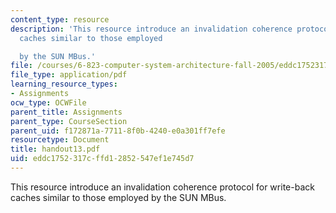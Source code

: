 ```yaml
---
content_type: resource
description: 'This resource introduce an invalidation coherence protocol for write-back
  caches similar to those employed

  by the SUN MBus.'
file: /courses/6-823-computer-system-architecture-fall-2005/eddc1752317cffd12852547ef1e745d7_handout13.pdf
file_type: application/pdf
learning_resource_types:
- Assignments
ocw_type: OCWFile
parent_title: Assignments
parent_type: CourseSection
parent_uid: f172871a-7711-8f0b-4240-e0a301ff7efe
resourcetype: Document
title: handout13.pdf
uid: eddc1752-317c-ffd1-2852-547ef1e745d7
---
```

This resource introduce an invalidation coherence protocol for write-back caches similar to those employed
by the SUN MBus.


